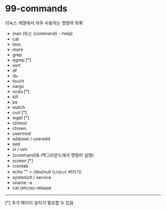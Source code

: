 # 99-commands

리눅스 계열에서 자주 사용하는 명령어 목록

- man (또는 {command} --help)
- cat
- less
- more
- grep
- egrep [*]
- sort
- df
- du
- touch
- xargs
- ncdu [*]
- kill
- ps
- watch
- curl [*]
- wget [*]
- chmod
- chown
- usermod
- adduser / useradd
- sed
- vi / vim
- {command}& (백그라운드에서 명령어 실행)
- screen [*]
- crontab
- echo "" > /dev/null (`stdout` 버리기)
- systemctl / service
- uname -a
- cat /etc/os-release


---
[*] 추가 패키지 설치가 필요할 수 있음